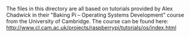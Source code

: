 The files in this directory are all based on tutorials provided by Alex Chadwick in their "Baking Pi – Operating Systems Development" course from the University of Cambridge.
The course can be found here: http://www.cl.cam.ac.uk/projects/raspberrypi/tutorials/os/index.html
